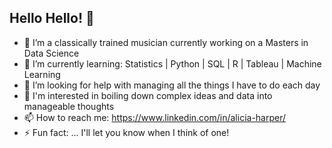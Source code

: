 ## Hello Hello! 👋 

- 🔭 I’m a classically trained musician currently working on a Masters in Data Science
- 🌱 I’m currently learning: Statistics | Python | SQL | R | Tableau | Machine Learning
- 🤔 I’m looking for help with managing all the things I have to do each day
- 💬 I'm interested in boiling down complex ideas and data into manageable thoughts
- 📫 How to reach me: https://www.linkedin.com/in/alicia-harper/
- ⚡ Fun fact: ... I'll let you know when I think of one!

